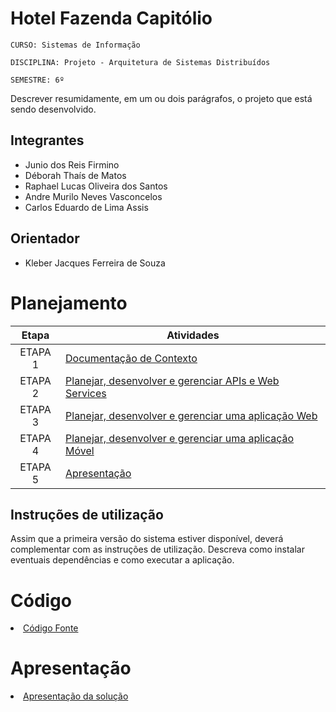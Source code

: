 # Hotel Fazenda Capitólio

`CURSO: Sistemas de Informação`

`DISCIPLINA: Projeto - Arquitetura de Sistemas Distribuídos`

`SEMESTRE: 6º`

Descrever resumidamente, em um ou dois parágrafos, o projeto que está sendo desenvolvido.

## Integrantes

* Junio dos Reis Firmino
* Déborah Thaís de Matos
* Raphael Lucas Oliveira dos Santos
* Andre Murilo Neves Vasconcelos
* Carlos Eduardo de Lima Assis


## Orientador

* Kleber Jacques Ferreira de Souza

# Planejamento

| Etapa         | Atividades |
|  :----:   | ----------- |
| ETAPA 1         |[Documentação de Contexto](docs/contexto.md) <br> |
| ETAPA 2         |[Planejar, desenvolver e gerenciar APIs e Web Services](docs/backend-apis.md) <br> |
| ETAPA 3         |[Planejar, desenvolver e gerenciar uma aplicação Web](docs/frontend-web.md) |
| ETAPA 4        |[Planejar, desenvolver e gerenciar uma aplicação Móvel](docs/frontend-mobile.md) <br>  |
| ETAPA 5         | [Apresentação](presentation/README.md) |
## Instruções de utilização

Assim que a primeira versão do sistema estiver disponível, deverá complementar com as instruções de utilização. Descreva como instalar eventuais dependências e como executar a aplicação.

# Código

<li><a href="src/README.md"> Código Fonte</a></li>

# Apresentação

<li><a href="presentation/README.md"> Apresentação da solução</a></li>

